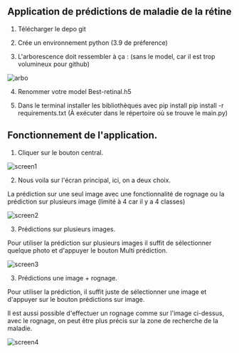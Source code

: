 ## Application de prédictions de maladie de la rétine 

1) Télécharger le depo git 

2) Crée un environnement python (3.9 de préference)

3) L'arborescence doit ressembler à ça : (sans le model, car il est trop volumineux pour github)

![arbo](https://user-images.githubusercontent.com/95628428/215041934-aa0d5338-d68b-4fa3-8cfe-3b227ac98116.PNG)

4) Renommer votre model Best-retinal.h5

5) Dans le terminal installer les bibliothèques avec pip install pip install -r requirements.txt (À exécuter dans le répertoire où se trouve le main.py)


## Fonctionnement de l'application.

1) Cliquer sur le bouton central.

![screen1](https://user-images.githubusercontent.com/95628428/215043141-09aa0207-2ec3-41a2-a5a6-5398679a3c21.PNG)

2) Nous voila sur l'écran principal, ici, on a deux choix.

La prédiction sur une seul image avec une fonctionnalité de rognage ou la prédiction sur plusieurs image (limité à 4 car il y a 4 classes)

![screen2](https://user-images.githubusercontent.com/95628428/215043500-664cd4b5-4135-471c-8c18-708f6a77bb2f.PNG)

3) Prédictions sur plusieurs images.

Pour utiliser la prédiction sur plusieurs images il suffit de sélectionner quelque photo et d'appuyer le bouton Multi prédiction.

![screen3](https://user-images.githubusercontent.com/95628428/215045898-2c3e0d82-ceab-4f24-aca1-2cc580189aef.PNG)

3) Prédictions une image + rognage.

Pour utiliser la prédiction, il suffit juste de sélectionner une image et d'appuyer sur le bouton prédictions sur image.

Il est aussi possible d'effectuer un rognage comme sur l'image ci-dessus, avec le rognage, on peut être plus précis sur la zone de recherche de la maladie.

![screen4](https://user-images.githubusercontent.com/95628428/215046509-e2725aed-6a7e-44de-b4e7-1c5ee985d15a.PNG)


